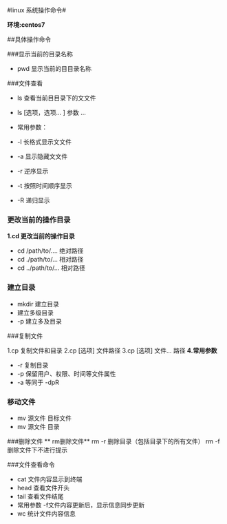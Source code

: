 #linux 系统操作命令#

**环境:centos7**

##具体操作命令


###显示当前的目录名称


- pwd 显示当前的⽬目录名称


###文件查看


-  ls 查看当前⽬目录下的⽂文件
-  ls [选项，选项… ] 参数 …  
    
-  常用参数：
-  -l 长格式显示⽂文件
-  -a 显示隐藏⽂文件
-  -r 逆序显示
-  -t 按照时间顺序显示
-  -R 递归显示



### 更改当前的操作目录
**1.cd 更改当前的操作目录**
- cd /path/to/…. 绝对路径
- cd ./path/to/… 相对路径
-  cd ../path/to/… 相对路径

### 建立目录

- mkdir 建立目录
- 建立多级目录
- -p 建立多及目录

###复制文件

1.cp 复制文件和目录
2.cp [选项] 文件路径
3.cp [选项] 文件… 路径
**4.常用参数**
-  -r 复制目录
-  -p 保留用户、权限、时间等文件属性
-  -a 等同于 -dpR

### 移动文件

-   mv 源文件 目标文件
-   mv 源文件 目录
   
###删除文件
 ** rm删除文件**
   rm -r 删除目录（包括目录下的所有文件）
   rm -f 删除文件下不进行提示

###文件查看命令
- cat 文件内容显示到终端
- head 查看文件开头
- tail 查看文件结尾
- 常用参数 -f文件内容更新后，显示信息同步更新
- wc 统计文件内容信息

